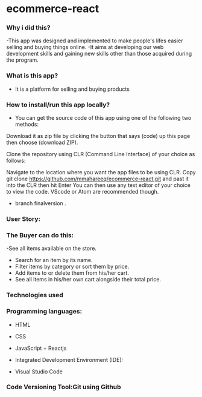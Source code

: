 # ecommerce-react

### Why i did this?
-This app was designed and implemented to make people's lifes easier selling and buying things online.
-It aims at developing our web development skills and gaining new skills other than those acquired during the program.

### What is this app?
 - It is a platform for selling and buying products

### How to install/run this app locally?
- You can get the source code of this app using one of the following two methods:

Download it as zip file by clicking the button that says (code) up this page then choose (download ZIP).

Clone the repository using CLR (Command Line Interface) of your choice as follows:

Navigate to the location where you want the app files to be using CLR.
Copy git clone https://github.com/mmahareeq/ecommerce-react.git and past it into the CLR then hit Enter
You can then use any text editor of your choice to view the code. VScode or Atom are recommended though.
- branch finalversion . 
### User Story: 

### The Buyer can do this:

-See all items available on the store.
- Search for an item by its name.
- Filter items by category or sort them by price.
- Add items to or delete them from his/her cart.
- See all items in his/her own cart alongside their total price.

### Technologies used
### Programming languages:

- HTML
 - CSS
- JavaScript + Reactjs
- Integrated Development Environment (IDE):

- Visual Studio Code
###  Code Versioning Tool:Git using Github
